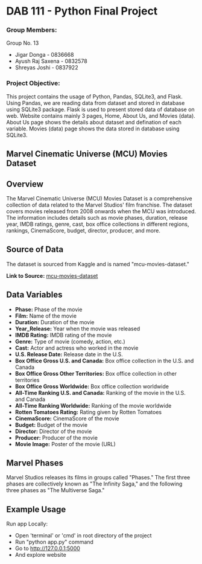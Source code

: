 # DAB 111 - Python Final Project

### Group Members:

Group No. 13

 - Jigar Donga - 0836668
 - Ayush Raj Saxena - 0832578
 - Shreyas Joshi - 0837922
 
### Project Objective:

This project contains the usage of Python, Pandas, SQLite3, and Flask. Using Pandas, we are reading data from dataset and stored in database using SQLite3 package. Flask is used to present stored data of database on web.
Website contains mainly 3 pages, Home, About Us, and Movies (data). About Us page shows the details about dataset and defination of each variable. Movies (data) page shows the data stored in database using SQLite3.

## Marvel Cinematic Universe (MCU) Movies Dataset

## Overview

The Marvel Cinematic Universe (MCU) Movies Dataset is a comprehensive collection of data related to the Marvel Studios' film franchise. The dataset covers movies released from 2008 onwards when the MCU was introduced. The information includes details such as movie phases, duration, release year, IMDB ratings, genre, cast, box office collections in different regions, rankings, CinemaScore, budget, director, producer, and more.

## Source of Data

The dataset is sourced from Kaggle and is named "mcu-movies-dataset."

**Link to Source:** [mcu-movies-dataset](https://www.kaggle.com/datasets/dalepeh/mcu-movies-dataset)

## Data Variables

- **Phase:** Phase of the movie
- **Film:** Name of the movie
- **Duration:** Duration of the movie
- **Year_Release:** Year when the movie was released
- **IMDB Rating:** IMDB rating of the movie
- **Genre:** Type of movie (comedy, action, etc.)
- **Cast:** Actor and actress who worked in the movie
- **U.S. Release Date:** Release date in the U.S.
- **Box Office Gross U.S. and Canada:** Box office collection in the U.S. and Canada
- **Box Office Gross Other Territories:** Box office collection in other territories
- **Box Office Gross Worldwide:** Box office collection worldwide
- **All-Time Ranking U.S. and Canada:** Ranking of the movie in the U.S. and Canada
- **All-Time Ranking Worldwide:** Ranking of the movie worldwide
- **Rotten Tomatoes Rating:** Rating given by Rotten Tomatoes
- **CinemaScore:** CinemaScore of the movie
- **Budget:** Budget of the movie
- **Director:** Director of the movie
- **Producer:** Producer of the movie
- **Movie Image:** Poster of the movie (URL)

## Marvel Phases

Marvel Studios releases its films in groups called "Phases." The first three phases are collectively known as "The Infinity Saga," and the following three phases as "The Multiverse Saga."

## Example Usage

 Run app Locally:
 
 - Open 'terminal' or 'cmd' in root directory of the project
 - Run "python app.py" command
 - Go to http://127.0.0.1:5000
 - And explore website
